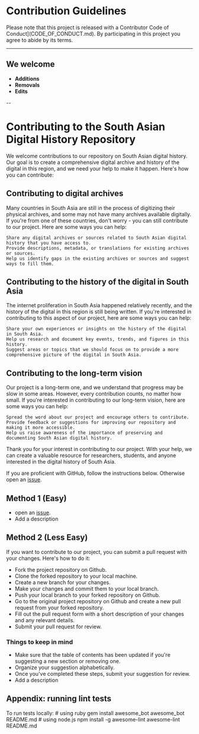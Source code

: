 # Contribution Guidelines

Please note that this project is released with a Contributor Code of Conduct](CODE_OF_CONDUCT.md). By participating in this project you agree to abide by its terms.

---

## We welcome

- **Additions**
- **Removals** 
- **Edits**

--

# Contributing to the South Asian Digital History Repository

We welcome contributions to our repository on South Asian digital history. Our goal is to create a comprehensive digital archive and history of the digital in this region, and we need your help to make it happen. Here's how you can contribute:

## Contributing to digital archives

Many countries in South Asia are still in the process of digitizing their physical archives, and some may not have many archives available digitally. If you're from one of these countries, don't worry - you can still contribute to our project. Here are some ways you can help:

    Share any digital archives or sources related to South Asian digital history that you have access to.
    Provide descriptions, metadata, or translations for existing archives or sources.
    Help us identify gaps in the existing archives or sources and suggest ways to fill them.

## Contributing to the history of the digital in South Asia

The internet proliferation in South Asia happened relatively recently, and the history of the digital in this region is still being written. If you're interested in contributing to this aspect of our project, here are some ways you can help:

    Share your own experiences or insights on the history of the digital in South Asia.
    Help us research and document key events, trends, and figures in this history.
    Suggest areas or topics that we should focus on to provide a more comprehensive picture of the digital in South Asia.

## Contributing to the long-term vision

Our project is a long-term one, and we understand that progress may be slow in some areas. However, every contribution counts, no matter how small. If you're interested in contributing to our long-term vision, here are some ways you can help:

    Spread the word about our project and encourage others to contribute.
    Provide feedback or suggestions for improving our repository and making it more accessible.
    Help us raise awareness of the importance of preserving and documenting South Asian digital history.

Thank you for your interest in contributing to our project. With your help, we can create a valuable resource for researchers, students, and anyone interested in the digital history of South Asia.

If you are proficient with GitHub, follow the instructions below. Otherwise open an [issue](https://github.com/micahchoo/awesome-digital-history-South-Asia/issues/new/choose).

## Method 1 (Easy)
- open an [issue](https://github.com/micahchoo/awesome-digital-history-South-Asia/issues/new/choose).
- Add a description

## Method 2 (Less Easy)
If you want to contribute to our project, you can submit a pull request with your changes. Here's how to do it:

-    Fork the project repository on Github.
-    Clone the forked repository to your local machine.
-    Create a new branch for your changes.
-    Make your changes and commit them to your local branch.
-    Push your local branch to your forked repository on Github.
-    Go to the original project repository on Github and create a new pull request from your forked repository.
-    Fill out the pull request form with a short description of your changes and any relevant details.
-    Submit your pull request for review.

### Things to keep in mind
-    Make sure that the table of contents has been updated if you're suggesting a new section or removing one.
-    Organize your suggestion alphabetically.
-    Once you've completed these steps, submit your suggestion for review.
-    Add a description

## Appendix: running lint tests
 To run tests locally:
    # using ruby
    gem install awesome_bot
    awesome_bot README.md
    # using node.js
    npm install -g awesome-lint
    awesome-lint README.md

